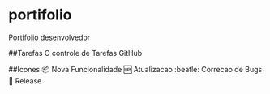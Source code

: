 # portifolio
Portifolio desenvolvedor

##Tarefas 
O controle de Tarefas GitHub

##Icones
:package: Nova Funcionalidade
:up: Atualizacao
:beatle: Correcao de Bugs
:checkered_flag: Release